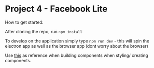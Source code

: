 # Project 4 - Facebook Lite

How to get started:

After cloning the repo, run `npm install`

To develop on the application simply type `npm run dev` - this will spin the electron app as well as the browser app (dont worry about the browser)

Use [this](http://www.material-ui.com/#/components/raised-button) as reference when building components when styling/ creating components.
